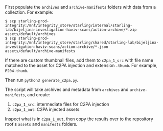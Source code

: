 First populate the `archives` and `archive-manifests` folders with data from a collection. For example:

```
$ scp starling-prod-integrity:/mnt/integrity_store/starling/internal/starling-lab/bijeljina-investigation-haviv-scans/action-archive/*.zip assets/default/archives
$ scp starling-prod-integrity:/mnt/integrity_store/starling/shared/starling-lab/bijeljina-investigation-haviv-scans/action-archive/*.json assets/default/archive-manifests
```

If there are custom thumbnail files, add them to `c2pa_1_src` with file name matched to the asset for C2PA injection and extension `.thumb`. For example, `P204.thumb`.

Then run `python3 generate_c2pa.py`.

The script will take archives and metadata from `archives` and `archive-manifests`, and create:

1. `c2pa_1_src`: intermediate files for C2PA injection
2. `c2pa_1_out`: C2PA injected assets

Inspect what is in `c2pa_1_out`, then copy the results over to the repository root's `assets` and `manifests` folders.